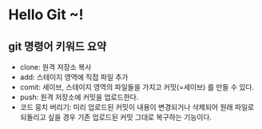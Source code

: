 # Hello Git ~!

## git 명령어 키워드 요약

- clone: 원격 저장소 복사
- add: 스테이지 영역에 직접 파일 추가
- comit: 세이브, 스테이지 영역의 파일들을 가지고 커밋(=세이브) 를 만들 수 있다.
- push: 원격 저장소에 커밋을 업로드한다.
- 코드 뭉치 버리기: 미리 업로드된 커밋이 내용이 변경되거나 삭제되어 원래 파일로 되돌리고 싶을 경우 기존 업로드된 커밋 그대로 복구하는 기능이다.